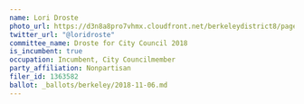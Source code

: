 ```yaml
---
name: Lori Droste
photo_url: https://d3n8a8pro7vhmx.cloudfront.net/berkeleydistrict8/pages/15/attachments/original/1481570989/Lori_headshot.jpg1481570989
twitter_url: "@loridroste"
committee_name: Droste for City Council 2018
is_incumbent: true
occupation: Incumbent, City Councilmember
party_affiliation: Nonpartisan
filer_id: 1363582
ballot: _ballots/berkeley/2018-11-06.md
---
```

